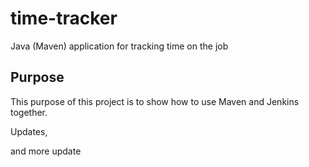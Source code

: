 # time-tracker
Java (Maven) application for tracking time on the job

## Purpose

This purpose of this project is to show how to use Maven and Jenkins together.

Updates, 

and more update
